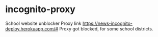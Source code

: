# incognito-proxy
School website unblocker
Proxy link
https://news-incognito-deploy.herokuapp.com/#
Proxy got blocked, for some school districts.
